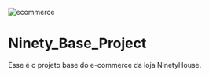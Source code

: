 ![ecommerce](https://user-images.githubusercontent.com/47016580/126317421-99fbf786-1626-4af2-bc93-f089fb85498d.png)
# Ninety_Base_Project
Esse é o projeto base do e-commerce da loja NinetyHouse.
